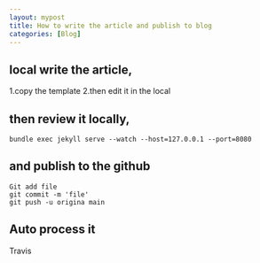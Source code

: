 ```yaml
---
layout: mypost
title: How to write the article and publish to blog
categories: [Blog]
---
```


## local write the article,

1.copy the template
2.then edit it in the local

## then review it locally,

```
bundle exec jekyll serve --watch --host=127.0.0.1 --port=8080
```

## and publish to the github

```
Git add file
git commit -m 'file'
git push -u origina main
```

## Auto process it

Travis
